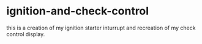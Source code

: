 # ignition-and-check-control
this is a creation of my ignition starter inturrupt and recreation of my check control display.
